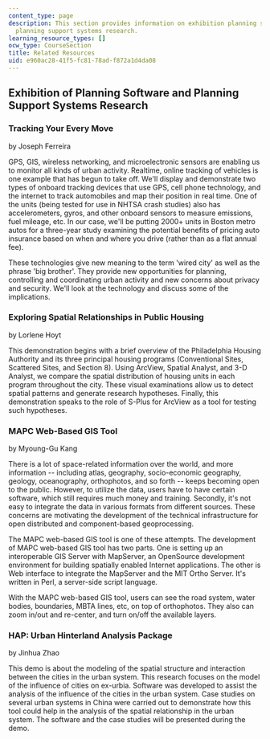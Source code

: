 ```yaml
---
content_type: page
description: This section provides information on exhibition planning software and
  planning support systems research.
learning_resource_types: []
ocw_type: CourseSection
title: Related Resources
uid: e960ac28-41f5-fc81-78ad-f872a1d4da08
---
```


Exhibition of Planning Software and Planning Support Systems Research
---------------------------------------------------------------------

### Tracking Your Every Move

by Joseph Ferreira

GPS, GIS, wireless networking, and microelectronic sensors are enabling us to monitor all kinds of urban activity. Realtime, online tracking of vehicles is one example that has begun to take off. We'll display and demonstrate two types of onboard tracking devices that use GPS, cell phone technology, and the internet to track automobiles and map their position in real time. One of the units (being tested for use in NHTSA crash studies) also has accelerometers, gyros, and other onboard sensors to measure emissions, fuel mileage, etc. In our case, we'll be putting 2000+ units in Boston metro autos for a three-year study examining the potential benefits of pricing auto insurance based on when and where you drive (rather than as a flat annual fee).

These technologies give new meaning to the term 'wired city' as well as the phrase 'big brother'. They provide new opportunities for planning, controlling and coordinating urban activity and new concerns about privacy and security. We'll look at the technology and discuss some of the implications.

### Exploring Spatial Relationships in Public Housing

by Lorlene Hoyt

This demonstration begins with a brief overview of the Philadelphia Housing Authority and its three principal housing programs (Conventional Sites, Scattered Sites, and Section 8). Using ArcView, Spatial Analyst, and 3-D Analyst, we compare the spatial distribution of housing units in each program throughout the city. These visual examinations allow us to detect spatial patterns and generate research hypotheses. Finally, this demonstration speaks to the role of S-Plus for ArcView as a tool for testing such hypotheses.

### MAPC Web-Based GIS Tool

by Myoung-Gu Kang

There is a lot of space-related information over the world, and more information -- including atlas, geography, socio-economic geography, geology, oceanography, orthophotos, and so forth -- keeps becoming open to the public. However, to utilize the data, users have to have certain software, which still requires much money and training. Secondly, it's not easy to integrate the data in various formats from different sources. These concerns are motivating the development of the technical infrastructure for open distributed and component-based geoprocessing.

The MAPC web-based GIS tool is one of these attempts. The development of MAPC web-based GIS tool has two parts. One is setting up an interoperable GIS Server with MapServer, an OpenSource development environment for building spatially enabled Internet applications. The other is Web interface to integrate the MapServer and the MIT Ortho Server. It's written in Perl, a server-side script language.

With the MAPC web-based GIS tool, users can see the road system, water bodies, boundaries, MBTA lines, etc, on top of orthophotos. They also can zoom in/out and re-center, and turn on/off the available layers.

### HAP: Urban Hinterland Analysis Package

by Jinhua Zhao

This demo is about the modeling of the spatial structure and interaction between the cities in the urban system. This research focuses on the model of the influence of cities on ex-urbia. Software was developed to assist the analysis of the influence of the cities in the urban system. Case studies on several urban systems in China were carried out to demonstrate how this tool could help in the analysis of the spatial relationship in the urban system. The software and the case studies will be presented during the demo.
